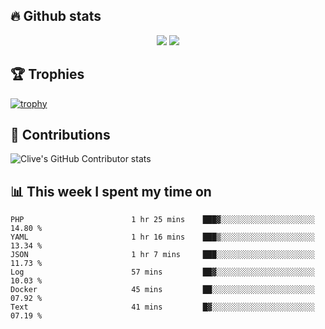 ## &#128293; Github stats

<!-- GitHub Readme Streak Stats - https://github.com/DenverCoder1/github-readme-streak-stats -->
<p align="center">

<picture>
  <source 
    srcset="https://github-readme-stats.vercel.app/api?username=clivewalkden&count_private=true&show_icons=true&theme=darcula"
    media="(prefers-color-scheme: dark)"
  />
  <source
    srcset="https://github-readme-stats.vercel.app/api?username=clivewalkden&count_private=true&show_icons=true&theme=calm"
    media="(prefers-color-scheme: light), (prefers-color-scheme: no-preference)"
  />
  <img src="https://github-readme-stats.vercel.app/api?username=clivewalkden&count_private=true&show_icons=true&theme=darcula" />
</picture>

<a href="https://git.io/streak-stats" target="_blank">
  <img src="http://github-readme-streak-stats.herokuapp.com?user=clivewalkden&theme=darcula&date_format=j%20M%5B%20Y%5D" />
</a>

</p>

## &#127942; Trophies
[![trophy](https://github-profile-trophy.vercel.app/?username=clivewalkden&theme=onedark)](https://github.com/clivewalkden/github-profile-trophy)

## &#129309; Contributions
![Clive's GitHub Contributor stats](https://github-contributor-stats.vercel.app/api?username=clivewalkden)

## &#128202; This week I spent my time on
<!--START_SECTION:waka-->

```text
PHP                        1 hr 25 mins    ███▓░░░░░░░░░░░░░░░░░░░░░   14.80 %
YAML                       1 hr 16 mins    ███▒░░░░░░░░░░░░░░░░░░░░░   13.34 %
JSON                       1 hr 7 mins     ███░░░░░░░░░░░░░░░░░░░░░░   11.73 %
Log                        57 mins         ██▓░░░░░░░░░░░░░░░░░░░░░░   10.03 %
Docker                     45 mins         ██░░░░░░░░░░░░░░░░░░░░░░░   07.92 %
Text                       41 mins         █▓░░░░░░░░░░░░░░░░░░░░░░░   07.19 %
```

<!--END_SECTION:waka-->
